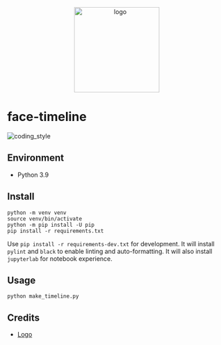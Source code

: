 <div align="center">
    <img src="https://cdn1.iconfinder.com/data/icons/ios-11-glyphs/30/face_ID-512.png" alt="logo" height="196">
</div>

# face-timeline

![coding_style](https://img.shields.io/badge/code%20style-black-000000.svg)

## Environment

- Python 3.9

## Install

    python -m venv venv
    source venv/bin/activate
    python -m pip install -U pip
    pip install -r requirements.txt

Use `pip install -r requirements-dev.txt` for development.
It will install `pylint` and `black` to enable linting and auto-formatting.
It will also install `jupyterlab` for notebook experience.

## Usage

    python make_timeline.py

## Credits

- [Logo][1]

[1]:https://www.iconfinder.com/icons/2639811/face_id_icon
